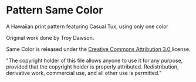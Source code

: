 # Pattern Same Color

A Hawaiian print pattern featuring Casual Tux, using only one color

Original work done by Troy Dawson.

Same Color is released under the <a href="http://creativecommons.org/licenses/by/3.0/"> Creative Commons Attribution 3.0 </a> license.

"The copyright holder of this file allows anyone to use it for any purpose, provided that the copyright holder is properly attributed. Redistribution, derivative work, commercial use, and all other use is permitted."
